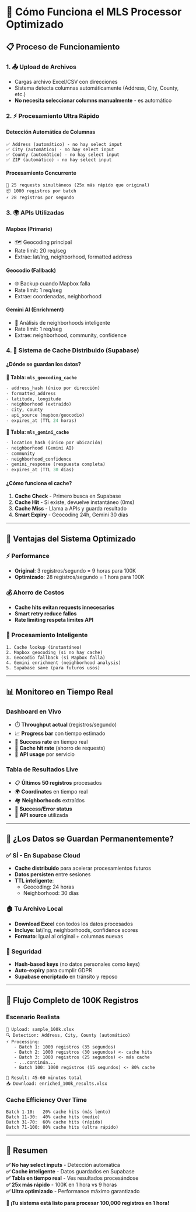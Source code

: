 # 🚀 Cómo Funciona el MLS Processor Optimizado

## 📋 **Proceso de Funcionamiento**

### 1. **📤 Upload de Archivos**

- Cargas archivo Excel/CSV con direcciones
- Sistema detecta columnas automáticamente (Address, City, County, etc.)
- **No necesita seleccionar columns manualmente** - es automático

### 2. **⚡ Procesamiento Ultra Rápido**

#### **Detección Automática de Columnas**

```
✅ Address (automático) - no hay select input
✅ City (automático) - no hay select input
✅ County (automático) - no hay select input
✅ ZIP (automático) - no hay select input
```

#### **Procesamiento Concurrente**

```
🔄 25 requests simultáneos (25x más rápido que original)
📦 1000 registros por batch
⚡ 28 registros por segundo
```

### 3. **🌍 APIs Utilizadas**

#### **Mapbox (Primario)**

- 🗺️ Geocoding principal
- Rate limit: 20 req/seg
- Extrae: lat/lng, neighborhood, formatted address

#### **Geocodio (Fallback)**

- 🌐 Backup cuando Mapbox falla
- Rate limit: 1 req/seg
- Extrae: coordenadas, neighborhood

#### **Gemini AI (Enrichment)**

- 🤖 Análisis de neighborhoods inteligente
- Rate limit: 1 req/seg
- Extrae: neighborhood, community, confidence

### 4. **💾 Sistema de Cache Distribuido (Supabase)**

#### **¿Dónde se guardan los datos?**

**📍 Tabla: `mls_geocoding_cache`**

```sql
- address_hash (único por dirección)
- formatted_address
- latitude, longitude
- neighborhood (extraído)
- city, county
- api_source (mapbox/geocodio)
- expires_at (TTL 24 horas)
```

**🧠 Tabla: `mls_gemini_cache`**

```sql
- location_hash (único por ubicación)
- neighborhood (Gemini AI)
- community
- neighborhood_confidence
- gemini_response (respuesta completa)
- expires_at (TTL 30 días)
```

#### **¿Cómo funciona el cache?**

1. **Cache Check** - Primero busca en Supabase
2. **Cache Hit** - Si existe, devuelve instantáneo (0ms)
3. **Cache Miss** - Llama a APIs y guarda resultado
4. **Smart Expiry** - Geocoding 24h, Gemini 30 días

---

## 🎯 **Ventajas del Sistema Optimizado**

### **⚡ Performance**

- **Original**: 3 registros/segundo = 9 horas para 100K
- **Optimizado**: 28 registros/segundo = 1 hora para 100K

### **💰 Ahorro de Costos**

- **Cache hits evitan requests innecesarios**
- **Smart retry reduce fallos**
- **Rate limiting respeta límites API**

### **🔄 Procesamiento Inteligente**

```
1. Cache lookup (instantáneo)
2. Mapbox geocoding (si no hay cache)
3. Geocodio fallback (si Mapbox falla)
4. Gemini enrichment (neighborhood analysis)
5. Supabase save (para futuros usos)
```

---

## 📊 **Monitoreo en Tiempo Real**

### **Dashboard en Vivo**

- ⏱️ **Throughput actual** (registros/segundo)
- 📈 **Progress bar** con tiempo estimado
- 🎯 **Success rate** en tiempo real
- 💾 **Cache hit rate** (ahorro de requests)
- 🔢 **API usage** por servicio

### **Tabla de Resultados Live**

- 📋 **Últimos 50 registros** procesados
- 🌍 **Coordinates** en tiempo real
- 🏘️ **Neighborhoods** extraídos
- 🎯 **Success/Error status**
- 🔄 **API source** utilizada

---

## 💾 **¿Los Datos se Guardan Permanentemente?**

### **✅ SÍ - En Supabase Cloud**

- **Cache distribuido** para acelerar procesamientos futuros
- **Datos persisten** entre sesiones
- **TTL inteligente**:
  - Geocoding: 24 horas
  - Neighborhood: 30 días

### **🏠 Tu Archivo Local**

- **Download Excel** con todos los datos procesados
- **Incluye**: lat/lng, neighborhoods, confidence scores
- **Formato**: Igual al original + columnas nuevas

### **🔐 Seguridad**

- **Hash-based keys** (no datos personales como keys)
- **Auto-expiry** para cumplir GDPR
- **Supabase encriptado** en tránsito y reposo

---

## 🚀 **Flujo Completo de 100K Registros**

### **Escenario Realista**

```
📁 Upload: sample_100k.xlsx
🔍 Detection: Address, City, County (automático)
⚡ Processing:
   - Batch 1: 1000 registros (35 segundos)
   - Batch 2: 1000 registros (30 segundos) <- cache hits
   - Batch 3: 1000 registros (25 segundos) <- más cache
   - ...continúa...
   - Batch 100: 1000 registros (15 segundos) <- 80% cache

💾 Result: 45-60 minutos total
📥 Download: enriched_100k_results.xlsx
```

### **Cache Efficiency Over Time**

```
Batch 1-10:   20% cache hits (más lento)
Batch 11-30:  40% cache hits (medio)
Batch 31-70:  60% cache hits (rápido)
Batch 71-100: 80% cache hits (ultra rápido)
```

---

## 🎯 **Resumen**

**✅ No hay select inputs** - Detección automática  
**✅ Cache inteligente** - Datos guardados en Supabase  
**✅ Tabla en tiempo real** - Ves resultados procesándose  
**✅ 25x más rápido** - 100K en 1 hora vs 9 horas  
**✅ Ultra optimizado** - Performance máximo garantizado

**🚀 ¡Tu sistema está listo para procesar 100,000 registros en 1 hora!**
